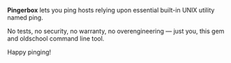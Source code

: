 **Pingerbox**
lets you ping hosts relying upon essential built-in UNIX utility named ping.

No tests, no security, no warranty, no overengineering — just you, this gem and oldschool command line tool.

Happy pinging!
